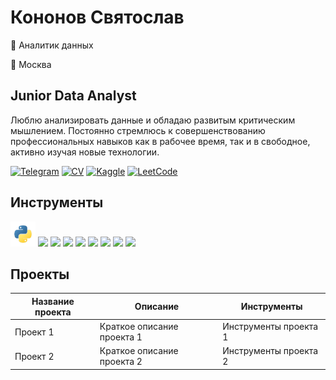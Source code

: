 # Кононов Святослав

💼 Аналитик данных

📍 Москва

## Junior Data Analyst
Люблю анализировать данные и обладаю развитым критическим мышлением. Постоянно стремлюсь к совершенствованию профессиональных навыков как в рабочее время, так и в свободное, активно изучая новые технологии.

[![Telegram](https://img.shields.io/badge/TG-0088CC?style=for-the-badge&logo=telegram&logoColor=white)](https://t.me/svyatikononov)  [![CV](https://img.shields.io/badge/-CV-009688?style=for-the-badge&logo=google-drive&logoColor=white)](https://drive.google.com/ваша_ссылка)  [![Kaggle](https://img.shields.io/badge/-Kaggle-008ABC?style=for-the-badge&logo=kaggle&logoColor=white)](https://www.kaggle.com/svyatikononov)  [![LeetCode](https://img.shields.io/badge/-LeetCode-FFFFFF?style=for-the-badge&logo=leetcode&logoColor=FFA116)](https://leetcode.com/u/svyatikononov/)

## Инструменты
<img src="https://raw.githubusercontent.com/github/explore/main/topics/python/python.png" width="40"> <img src="https://upload.wikimedia.org/wikipedia/commons/3/31/NumPy_logo_2020.svg" width="75"> <img src="https://upload.wikimedia.org/wikipedia/commons/3/38/Jupyter_logo.svg" width="30"> <img src="https://it.lbl.gov/wp-content/uploads/sites/18/2022/10/pandas.png" width="60"> <img src="https://user-images.githubusercontent.com/67586773/106614255-1a400a80-6591-11eb-8e7a-cf272b26d8e5.png" width="40"> <img src="https://i0.wp.com/blogs.embarcadero.com/wp-content/uploads/2020/09/matplotlib.png?w=4541&ssl=1" width="70"> <img src="https://user-images.githubusercontent.com/81221395/146988241-e9b117b4-745a-4d71-bc41-752e6f04f2b2.png" width="50"> <img src="https://www.arenasolutions.com/wp-content/uploads/Microsoft-Excel.png" width="70"> <img src="https://camo.githubusercontent.com/8ddd7494a3ede9c280431b4d3ab2df479446f829d23ae192d3efa63400c0d85f/68747470733a2f2f617661746172732e6d64732e79616e6465782e6e65742f693f69643d35363436613838626337356635333037323665663964313362313935336138655f6c2d31303431343538322d696d616765732d7468756d6273266e3d3133" width="40">

## Проекты
| Название проекта | Описание | Инструменты |
|------------------|----------|--------------|
| Проект 1        | Краткое описание проекта 1 | Инструменты проекта 1 |
| Проект 2        | Краткое описание проекта 2 | Инструменты проекта 2 |
